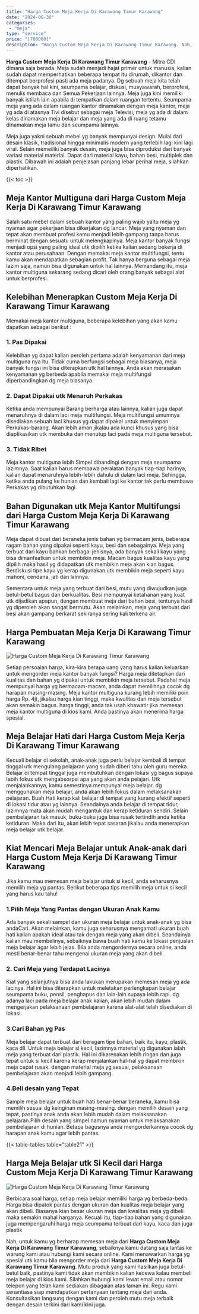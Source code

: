 ```yaml
---
title: "Harga Custom Meja Kerja Di Karawang Timur Karawang"
date: "2024-06-30"
categories:
 - "meja"
type: "service"
price: "[700000]"
description: "Harga Custom Meja Kerja Di Karawang Timur Karawang. Nah, untuk kamu yg berharap memesan meja dari **Harga Custom Meja Kerja Di Karawang Timur Karawang**, seb..."
---
```


**Harga Custom Meja Kerja Di Karawang Timur Karawang** - Mitra CDI dimana saja berada. Meja sudah menjadi hajat primer untuk manusia, kalian sudah dapat memperhatikan beberapa tempat itu dirumah, dikantor dan ditempat berprofesi pasti ada meja padanya. Dg sebuah meja kita telah dapat banyak hal kini, seumpama belajar, diskusi, musyawarah, berprofesi, menulis membaca dan Semua Pekerjaan lainnya. Meja juga kini memiliki banyak istilah lain apabila di tempatkan dalam ruangan tertentu. Seumpama meja yang ada dalam ruangan kantor dinamakan dengan meja kantor, meja yg ada di atasnya Tivi disebut sebagai meja Televisi, meja yg ada di dalam kelas dinamakan meja belajar dan meja yang ada di ruang tetamu dinamakan meja tamu dan seumpama lainnya.

Meja juga yakni sebuah mebel yg banyak mempunyai design. Mulai dari desain klasik, tradisional hingga minimalis modern yang terlebih lagi kini lagi viral. Selain memeiliki banyak desain, meja juga bisa diproduksi dari banyak variasi material material. Dapat dari material kayu, bahan besi, multiplek dan plastik. Dibawah ini adalah penjelasan panjang lebar perihal meja, silahkan diperhatikan.

{{< toc >}}

## Meja Kantor Multiguna dari Harga Custom Meja Kerja Di Karawang Timur Karawang

Salah satu mebel dalam sebuah kantor yang paling wajib yaitu meja yg nyaman agar pekerjaan bisa dikerjakan dg lancar. Meja yang nyaman dan tepat akan membuat profesi kamu menjadi lebih gampang tanpa harus berminat dengan sesuatu untuk melengkapinya. Meja kantor banyak fungsi menjadi opsi yang paling ideal utk dipilih ketika kalian sedang bekerja di kantor atau perusahaan. Dengan memakai meja kantor multifungsi, tentu kamu akan mendapatkan sebagian profit. Tak hanya berguna sebagai meja lazim saja, namun bisa digunakan untuk hal lainnya. Memandang itu, meja kantor multiguna sekarang sedang dicari oleh orang banyak sebagai alat untuk berprofesi.

## Kelebihan Menerapkan Custom Meja Kerja Di Karawang Timur Karawang

Memakai meja kantor multiguna, beberapa kelebihan yang akan kamu dapatkan sebagai berikut :

### 1\. Pas Dipakai

Kelebihan yg dapat kalian peroleh pertama adalah kenyamanan dari meja multiguna nya itu. Tidak cuma berfungsi sebagai meja biasanya, meja banyak fungsi ini bisa diterapkan utk hal lainnya. Anda akan merasakan kenyamanan yg berbeda apabila memakai meja multifungsi diperbandingkan dg meja biasanya.

### 2\. Dapat Dipakai utk Menaruh Perkakas

Ketika anda mempunyai Barang berharga atau lainnya, kalian juga dapat menaruhnya di dalam laci meja multifungsi. Meja multifungsi umumnya disediakan sebuah laci khusus yg dapat dipakai untuk menyimpan Perkakas-barang. Akan lebih aman jikalau ada kunci khusus yang bisa diaplikasikan utk membuka dan menutup laci pada meja multiguna tersebut.

### 3\. Tidak Ribet

Meja kantor multiguna lebih Simpel dibandingi dengan meja seumpama lazimnya. Saat kalian harus membawa peralatan banyak tiap-tiap harinya, kalian dapat menaruhnya lebih-lebih dahulu di dalam laci meja. Sehingga, ketika anda pulang ke hunian dan kembali lagi ke kantor tak perlu membawa Perkakas yg dibutuhkan lagi.

## Bahan Digunakan utk Meja Kantor Multifungsi dari Harga Custom Meja Kerja Di Karawang Timur Karawang

Meja dapat dibuat dari beraneka jenis bahan yg bermacam jenis, beberapa ragam bahan yang dipakai seperti kayu, besi dan sebagainya. Meja yang terbuat dari kayu bahkan berbagai jenisnya, ada banyak sekali kayu yang bisa dimanfaatkan untuk membikin meja. Macam bagus kualitas kayu yang dipilih maka hasil yg didapatkan utk membikin meja akan kian bagus. Berdiskusi tipe kayu yg kerap digunakan utk membikin meja seperti kayu mahoni, cendana, jati dan lainnya.

Sementara untuk meja yang terbuat dari besi, mutu yang diwujudkan juga betul-betul bagus dan berkualitas. Besi mempunyai ketahanan yang kuat utk dijadikan apapun, dengan membuat meja dari bahan besi, tentunya hasil yg diperoleh akan sangat bermutu. Akan melainkan, meja yang terbuat dari besi akan gampang berkarat sekiranya sering kali terkena air.

## Harga Pembuatan Meja Kerja Di Karawang Timur Karawang

![Harga Custom Meja Kerja Di Karawang Timur Karawang](/images/meja/meja-dewasa-003.jpg)

Setiap persoalan harga, kira-kira berapa uang yang harus kalian keluarkan untuk mengorder meja kantor banyak fungsi? Harga meja ditetapkan dari kualitas dan bahan yg dipakai untuk membikin meja tersebut. Padahal meja mempunyai harga yg bermacam-macam, anda dapat memilihnya cocok dg harapan masing-masing. Meja kantor multiguna kurang lebih memiliki poin harga Rp. 4jt, jikalau harga kian tinggi, maka kwalitas dari meja tersebut akan semakin bagus. harga tinggi, anda tak usah khawatir jika memesan meja kantor multiguna di kios kami. Anda pastinya akan menerima harga spesial.

## Meja Belajar Hati dari Harga Custom Meja Kerja Di Karawang Timur Karawang

Kecuali belajar di sekolah, anak-anak juga perlu belajar kembali di tempat tinggal utk mengulang pelajaran yang sudah diberi tahu oleh guru mereka. Belajar di tempat tinggal juga membutuhkan dengan lokasi yg bagus supaya lebih fokus utk mengabsorpsi apa yang akan anda pelajari. Utk menjalankannya, kamu semestinya mempunyai meja belajar. dg menggunakan meja belajar, anda akan lebih fokus dalam melaksanakan pelajaran. Buah Hati kerap kali belajar di tempat yang kurang efektif seperti di lokasi tidur atau yg lainnya. Seandainya anda belajar di tempat tidur, lazimnya mata akan mudah mengantuk dan kerap ketiduran sendiri. Selain pembelajaran tak masuk, buku-buku juga bisa rusak tertindih anda ketika ketiduran. Maka dari itu, akan lebih tepat sasaran jikalau anda menerapkan meja belajar utk belajar.

## Kiat Mencari Meja Belajar untuk Anak-anak dari Harga Custom Meja Kerja Di Karawang Timur Karawang

Jika kamu mau memesan meja belajar untuk si kecil, anda seharusnya memilih meja yg pantas. Berikut beberapa tips memilih meja untuk si kecil yang harus kau tahu!

### 1.Pilih Meja Yang Pantas dengan Ukuran Anak Kamu

Ada banyak sekali sampel dan ukuran meja belajar untuk anak-anak yg bisa andaCari. Akan melainkan, kamu juga seharusnya mengamati ukuran buah hati kalian apakah ideal atau tak dengan meja yang akan dibeli. Seandainya kalian mau membelinya, sebaiknya bawa buah hati kamu ke lokasi penjualan meja belajar agar lebih jelas. Bila anda mengordernya secara online, anda mesti benar-benar tahu mengenai ukuran meja yang akan dibeli.

### 2\. Cari Meja yang Terdapat Lacinya

Kiat yang selanjutnya bisa anda lakukan merupakan memesan meja yg ada lacinya. Hal ini bisa diterapkan untuk meletakan perlengkapan belajar seumpama buku, pensil, penghapus dan lain-lain supaya lebih rapi. dg adanya laci pada meja belajar anak kalian, akan lebih mudah dalam mengerjakan pelaksanaan pembelajaran karena alat-alat telah disediakan di lokasi.

### 3.Cari Bahan yg Pas

Meja belajar dapat terbuat dari beragam tipe bahan, baik itu, kayu, plastik, kaca dll. Untuk meja belajar si kecil, lazimnya material yg digunakan ialah meja yang terbuat dari plastik. Hal ini dikarenakan lebih ringan dan juga tepat untuk si kecil karena kerap menjalankan hal-hal yg dapat membikin meja cepat rusak. dengan material meja yg sesuai, pelaksanaan pembelajaran akan menjadi lebih gampang.

### 4.Beli desain yang Tepat

Sample meja belajar untuk buah hati benar-benar beraneka, kamu bisa memilih sesuai dg keinginan masing-masing. dengan memilih desain yang tepat, pastinya anak anda akan lebih mudah dalam melaksanakan pelajaran.Pilih desain yang simpel namun nyaman untuk melaksanakan pembelajaran di hunian. Betapa bagusnya anda mengorderkannya cocok dg harapan anak kamu agar lebih pantas.

{{< table-tables table="table21" >}}

## Harga Meja Belajar utk Si Kecil dari Harga Custom Meja Kerja Di Karawang Timur Karawang

![Harga Custom Meja Kerja Di Karawang Timur Karawang](/images/meja/meja-anak-013.jpg)

Berbicara soal harga, setiap meja belajar memiliki harga yg berbeda-beda. Harga bisa dipatok pantas dengan ukuran dan kualitas meja belajar yang akan dibeli. Biasanya kian besar ukuran meja dan kwalitas meja yg dibeli maka semakin mahal harganya. Kecuali itu, tiap-tiap bahan yang digunakan juga mempengaruhi harga meja seumpama terbuat dari kayu, kaca dan juga plastik

Nah, untuk kamu yg berharap memesan meja dari **Harga Custom Meja Kerja Di Karawang Timur Karawang**, sebaiknya kamu datang saja lantas ke warung kami atau hubungi kami secara online. Kami menawarkan harga yg spesial utk kamu bila mengorder meja dari **Harga Custom Meja Kerja Di Karawang Timur Karawang**. Mutu produk yang kami hasilkan juga betul-betul baik, pastinya kami tidak akan membikin kalian kecewa kalau membeli meja belajar di kios kami. Silahkan hubungi kami lewat email atau nomor telepon yang telah kami sediakan dibagaian atas laman ini. Regu kami senantiasa siap mendapatkan pertanyaan tentang meja dari anda. Konsultasikan langsung dengan kami dan peroleh mutu meja terbaik dengan desain terkini dari kami kini juga.
